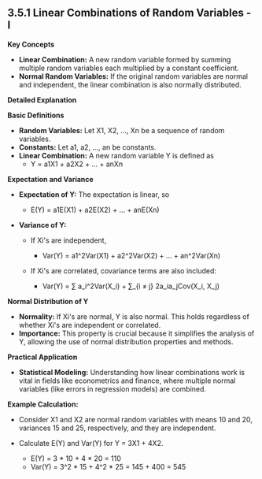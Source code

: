 ## 3.5.1 Linear Combinations of Random Variables - I

**Key Concepts**

* **Linear Combination:** A new random variable formed by summing multiple random variables each multiplied by a constant coefficient.
* **Normal Random Variables:** If the original random variables are normal and independent, the linear combination is also normally distributed.

**Detailed Explanation**

**Basic Definitions**

* **Random Variables:** Let X1, X2, ..., Xn be a sequence of random variables.
* **Constants:** Let a1, a2, ..., an be constants.
* **Linear Combination:** A new random variable Y is defined as 
    * Y = a1X1 + a2X2 + ... + anXn

**Expectation and Variance**

* **Expectation of Y:** The expectation is linear, so 
    * E(Y) = a1E(X1) + a2E(X2) + ... + anE(Xn)

* **Variance of Y:**
    * If Xi's are independent, 
        * Var(Y) = a1^2Var(X1) + a2^2Var(X2) + ... + an^2Var(Xn)

    * If Xi's are correlated, covariance terms are also included:
        * Var(Y) = ∑ a_i^2Var(X_i) + ∑_{i ≠ j} 2a_ia_jCov(X_i, X_j)

**Normal Distribution of Y**

* **Normality:** If Xi's are normal, Y is also normal. This holds regardless of whether Xi's are independent or correlated.
* **Importance:** This property is crucial because it simplifies the analysis of Y, allowing the use of normal distribution properties and methods.

**Practical Application**

* **Statistical Modeling:** Understanding how linear combinations work is vital in fields like econometrics and finance, where multiple normal variables (like errors in regression models) are combined.

**Example Calculation:**

* Consider X1 and X2 are normal random variables with means 10 and 20, variances 15 and 25, respectively, and they are independent. 
* Calculate E(Y) and Var(Y) for Y = 3X1 + 4X2.

    * E(Y) = 3 * 10 + 4 * 20 = 110
    * Var(Y) = 3^2 * 15 + 4^2 * 25 = 145 + 400 = 545
